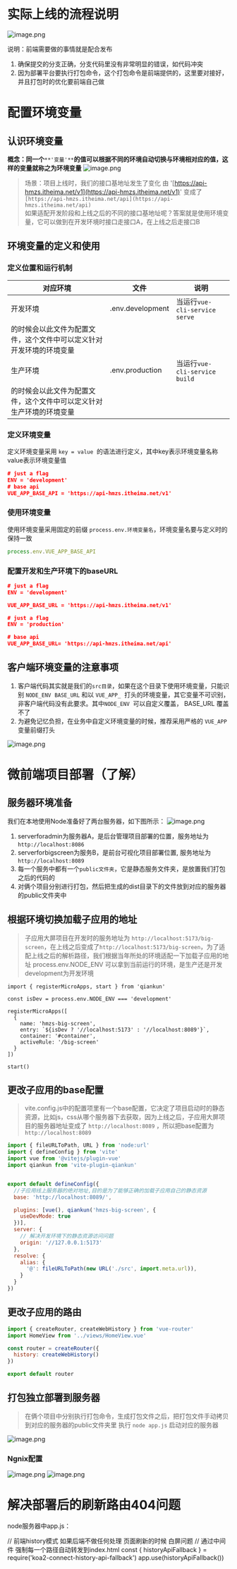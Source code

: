 # 实际上线的流程说明
![image.png](assets/26.png)

说明：前端需要做的事情就是配合发布 

1. 确保提交的分支正确，分支代码里没有非常明显的错误，如代码冲突
2. 因为部署平台要执行打包命令，这个打包命令是前端提供的，这里要对接好，并且打包时的优化要前端自己做
# 配置环境变量
## 认识环境变量
**概念：同一个**`**'变量'**`**的值可以根据不同的环境自动切换与环境相对应的值，这样的变量就称之为环境变量**
![image.png](assets/27.png)

> 场景：项目上线时，我们的接口基地址发生了变化
> 由 '[https://api-hmzs.itheima.net/v1](https://api-hmzs.itheima.net/v1)' 变成了 `[https://api-hmzs.itheima.net/api](https://api-hmzs.itheima.net/api)`  
> 如果适配开发阶段和上线之后的不同的接口基地址呢？答案就是使用环境变量，它可以做到在开发环境时接口走接口A，在上线之后走接口B

## 环境变量的定义和使用
### 定义位置和运行机制
| **对应环境** | **文件** | **说明** |
| --- | --- | --- |
| 开发环境 | .env.development | 当运行`vue-cli-service serve`
 的时候会以此文件为配置文件，这个文件中可以定义针对开发环境的环境变量 |
| 生产环境 | .env.production | 当运行`vue-cli-service build`
 的时候会以此文件为配置文件，这个文件中可以定义针对生产环境的环境变量 |

### 定义环境变量
定义环境变量采用 `key = value`  的语法进行定义，其中key表示环境变量名称   value表示环境变量值
```json
# just a flag
ENV = 'development'
# base api
VUE_APP_BASE_API = 'https://api-hmzs.itheima.net/v1'
```
### 使用环境变量
使用环境变量采用固定的前缀 `process.env.环境变量名`，环境变量名要与定义时的保持一致
```javascript
process.env.VUE_APP_BASE_API
```

### 配置开发和生产环境下的baseURL
```json
# just a flag
ENV = 'development'

VUE_APP_BASE_URL = 'https://api-hmzs.itheima.net/v1'
```

```json
# just a flag
ENV = 'production'

# base api
VUE_APP_BASE_URL= 'https://api-hmzs.itheima.net/api'
```

## 客户端环境变量的注意事项

1. 客户端代码其实就是我们的`src目录`，如果在这个目录下使用环境变量，只能识别 `NODE_ENV`  `BASE_URL` 和以 `VUE_APP_`  打头的环境变量，其它变量不可识别，非客户端代码没有此要求。其中`NODE_ENV`  可以自定义覆盖， BASE_URL 覆盖不了
2. 为避免记忆负担，在业务中自定义环境变量的时候，推荐采用严格的 `VUE_APP`变量前缀打头

![image.png](assets/28.png)



# 微前端项目部署（了解）
## 服务器环境准备
我们在本地使用Node准备好了两台服务器，如下图所示：
![image.png](assets/29.png)

1. serverforadmin为服务器A，是后台管理项目部署的位置，服务地址为 `http://localhost:8086` 
2. serverforbigscreen为服务B，是前台可视化项目部署位置, 服务地址为`http://localhost:8089`
3. 每一个服务中都有一个`public文件夹`，它是静态服务文件夹，是放置我们打包之后的代码的
4. 对俩个项目分别进行打包，然后把生成的dist目录下的文件放到对应的服务器的public文件夹中
## 根据环境切换加载子应用的地址
> 子应用大屏项目在开发时的服务地址为 `http://localhost:5173/big-screen`，在上线之后变成了`http://localhost:5173/big-screen`，为了适配上线之后的解析路径，我们根据当年所处的环境适配一下加载子应用的地址
> process.env.NODE_ENV  可以拿到当前运行的环境，是生产还是开发  development为开发环境

```vue
import { registerMicroApps, start } from 'qiankun'

const isDev = process.env.NODE_ENV === 'development'

registerMicroApps([
  {
    name: 'hmzs-big-screen',
    entry: `${isDev ? '//localhost:5173' : '//localhost:8089'}`,
    container: '#container',
    activeRule: '/big-screen'
  }
])

start()

```

## 更改子应用的base配置
> vite.config.js中的配置项里有一个base配置，它决定了项目启动时的静态资源，比如js，css从哪个服务器下去获取，因为上线之后，子应用大屏项目的服务器地址变成了 `http://localhost:8089` ，所以把base配置为 `http://localhost:8089` 

```javascript
import { fileURLToPath, URL } from 'node:url'
import { defineConfig } from 'vite'
import vue from '@vitejs/plugin-vue'
import qiankun from 'vite-plugin-qiankun'


export default defineConfig({
  //子应用线上服务器的绝对地址,目的是为了能够正确的加载子应用自己的静态资源
  base: 'http://localhost:8089/', 

  plugins: [vue(), qiankun('hmzs-big-screen', {
    useDevMode: true
  })],
  server: {
    // 解决开发环境下的静态资源访问问题
    origin: '//127.0.0.1:5173'
  },
  resolve: {
    alias: {
      '@': fileURLToPath(new URL('./src', import.meta.url)),
    }
  }
})
```

## 更改子应用的路由
```javascript
import { createRouter, createWebHistory } from 'vue-router'
import HomeView from '../views/HomeView.vue'

const router = createRouter({
  history: createWebHistory()
})

export default router
```
## 打包独立部署到服务器
> 在俩个项目中分别执行打包命令，生成打包文件之后，把打包文件手动拷贝到对应的服务器的public文件夹里
> 执行 `node app.js` 启动对应的服务器

![image.png](assets/30.png)
### Ngnix配置
![image.png](assets/31.png)
![image.png](https://cdn.nlark.com/yuque/0/2023/png/274425/1686317235753-30da0ada-381c-4dce-bed7-1616fec7e9ee.png#averageHue=%23080503&clientId=uaf1ea3f2-521b-4&from=paste&height=697&id=ue7151c46&originHeight=1394&originWidth=1554&originalType=binary&ratio=2&rotation=0&showTitle=false&size=659710&status=done&style=none&taskId=u3d12d140-fdd6-4d55-b18a-6f9216c2d6f&title=&width=777)



# 解决部署后的刷新路由404问题


node服务器中app.js：

// 前端history模式 如果后端不做任何处理 页面刷新的时候 白屏问题
// 通过中间件 强制每一个路径自动转发到index.html
const { historyApiFallback } = require('koa2-connect-history-api-fallback')
app.use(historyApiFallback())







